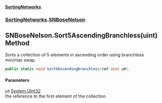 #### [SortingNetworks](./index.md 'index')
### [SortingNetworks](./SortingNetworks.md 'SortingNetworks').[SNBoseNelson](./SortingNetworks-SNBoseNelson.md 'SortingNetworks.SNBoseNelson')
## SNBoseNelson.Sort5AscendingBranchless(uint) Method
Sorts a collection of 5 elements in ascending order using branchless min/max swap.  
```csharp
public static void Sort5AscendingBranchless(ref uint p0);
```
#### Parameters
<a name='SortingNetworks-SNBoseNelson-Sort5AscendingBranchless(uint)-p0'></a>
`p0` [System.UInt32](https://docs.microsoft.com/en-us/dotnet/api/System.UInt32 'System.UInt32')  
the reference to the first element of the collection  
  
